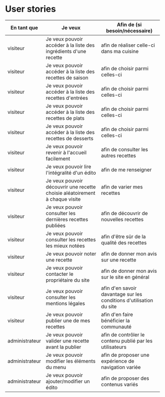 # User stories

| En tant que | Je veux | Afin de (si besoin/nécessaire) |
|--|--|--|
| visiteur | Je veux pouvoir accéder à la liste des ingrédients d'une recette | afin de réaliser celle-ci dans ma cuisine |
| visiteur | Je veux pouvoir accéder à la liste des recettes de saison | afin de choisir parmi celles-ci |
| visiteur | Je veux pouvoir accéder à la liste des recettes d'entrées | afin de choisir parmi celles-ci |
| visiteur | Je veux pouvoir accéder à la liste des recettes de plats | afin de choisir parmi celles-ci |
| visiteur | Je veux pouvoir accéder à la liste des recettes de desserts | afin de choisir parmi celles-ci |
| visiteur | Je veux pouvoir revenir à l'accueil facilement | afin de consulter les autres recettes |
| visiteur | Je veux pouvoir lire l'intégralité d'un édito | afin de me renseigner |
| visiteur | Je veux pouvoir découvrir une recette choisie aléatoirement à chaque visite | afin de varier mes recettes |
| visiteur | Je veux pouvoir consulter les dernières recettes publiées | afin de découvrir de nouvelles recettes |
| visiteur | Je veux pouvoir consulter les recettes les mieux notées | afin d'être sûr de la qualité des recettes |
| visiteur | Je veux pouvoir noter une recette | afin de donner mon avis sur une recette |
| visiteur | Je veux pouvoir contacter le propriétaire du site | afin de donner mon avis sur le site en général |
| visiteur | Je veux pouvoir consulter les mentions légales | afin d'en savoir davantage sur les conditions d'utilisation du site |
| visiteur | Je veux pouvoir publier une de mes recettes | afin d'en faire bénéficier la communauté |
| administrateur | Je veux pouvoir valider une recette avant la publier | afin de contrôler le contenu publié par les utilisateurs |
| administrateur | Je veux pouvoir modifier les éléments du menu | afin de proposer une expérience de navigation variée |
| administrateur | Je veux pouvoir ajouter/modifier un édito | afin de proposer des contenus variés |
